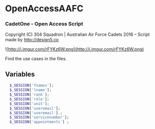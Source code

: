 # OpenAccessAAFC

### CadetOne - Open Access Script

Copyright (C) 304 Squadron | Australian Air Force Cadets 2016 –
Script made by http://design5.co

![http://i.imgur.com/rFYKz6W.png](http://i.imgur.com/rFYKz6W.png)

Find the use cases in the files.

## Variables

```php
  $_SESSION['fnames'];
  $_SESSION['lname'];
  $_SESSION['rank'];
  $_SESSION['role'];
  $_SESSION['unit'];
  $_SESSION['useremail'];
  $_SESSION['useremail'].;
  $_SESSION['servicenumber'];
  $_SESSION['appointments'] ;
```

